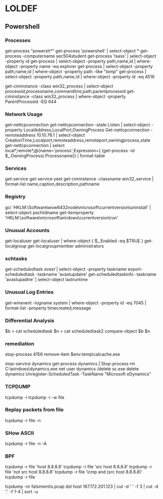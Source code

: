 # LOLDEF

## Powershell 

### Processes
get-process "powersh*"
get-process 'powershell' | select-object *
get-process -computername sec504student
get-process 'lsass' | select-object -property id
get-process | select-object -property path,name,id | where-object -property name -eq explorer
get-process | select-object -property path,name,id | where-object -property path -like "*temp*"
get-process | select-object -property path,name,id | where-object -property id -eq 4516

get-ciminstance -class win32_process | select-object processid,processname,commandline,path,parentprocessid
get-ciminstance -class win32_process | where-object -property ParentProcessId -EQ 644


### Network Usage
get-nettcpconnection 
get-nettcpconnection -state Listen | select-object -property LocalAddress,LocalPort,OwningProcess
Get-nettcpconnection -remoteaddress 10.10.76.1 | select-object CreationTime,Localport,remoteaddress,remoteport,owningprocess,state 
get-nettcpconnection | select local*,remote*,@{name='process';Expression={ (get-process -id $_.OwningProcess).Processname}} | format-table

### Services
get-service
get-service yeet
get-ciminstance -classname win32_service | format-list name,caption,description,pathname

### Registry
gci 'HKLM:\Software\wow6432node\microsoft\currentversion\uninstall\' | select-object pschildname
get-itemproperty 'HKLM:\software\microsoft\windows\currentversion\run'

### Unusual Accounts
get-localuser
get-localuser | where-object { $_.Enabled -eq $TRUE }
get-localgroup
get-localgroupmember administrators

### schtasks
get-scheduledtask *avast* | select-object -property taskname
export-scheduledtask -taskname 'avastupdatre'
get-scheduledtaskinfo -taskname 'avastupadtre' | select-object lastruntime

### Unusual Log Entries
get-winevent -logname system | where-object -property id -eq 7045 | format-list -property timecreated,message

### Differential Analysis
$b = cat scheduledtask
$n = cat scheduledtask2 
compare-object $b $n 


### remediation
stop-process 4156
remove-item $env:temp\calcache.exe

stop-service dynamics
get-process dynamics | Stop-process 
rm C:\windows\dynamics.exe 
net user dynamics /delete
sc.exe delete dynamics
Unregister-ScheduledTask -TaskName "Microsoft eDynamics"

### TCPDUMP
tcpdump -i <interface>
tcpdump -i <interface> -w file 
### Replay packets from file 
tcpdump -r file -n 
### SHow ASCII
tcpdump -r file -n -A 

### BPF
tcpdump -r file 'host 8.8.8.8'
tcpdump -r file 'src host 8.8.8.8'
tcpdump -r file 'not src host 8.8.8.8'
tcpdump -r file 'icmp and (src host 8.8.8.8)'
tcpdump -r file 

tcpdump -nr falsimentis.pcap dst host 167.172.201.123 | cut -d ' ' -f 3 | cut -d '.' -f 1-4 | sort -u